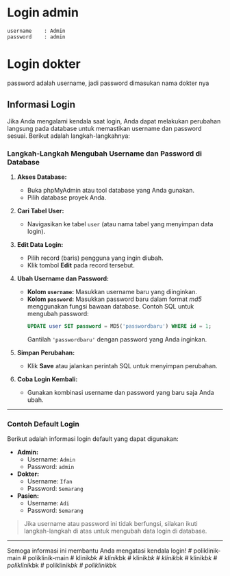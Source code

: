 # Login admin
```
username    : Admin
password    : admin
```

# Login dokter
password adalah username, jadi password dimasukan nama dokter nya

## Informasi Login
Jika Anda mengalami kendala saat login, Anda dapat melakukan perubahan langsung pada database untuk memastikan username dan password sesuai. Berikut adalah langkah-langkahnya:

### Langkah-Langkah Mengubah Username dan Password di Database
1. **Akses Database:**
   - Buka phpMyAdmin atau tool database yang Anda gunakan.
   - Pilih database proyek Anda.

2. **Cari Tabel User:**
   - Navigasikan ke tabel `user` (atau nama tabel yang menyimpan data login).

3. **Edit Data Login:**
   - Pilih record (baris) pengguna yang ingin diubah.
   - Klik tombol **Edit** pada record tersebut.

4. **Ubah Username dan Password:**
   - **Kolom `username`:** Masukkan username baru yang diinginkan.
   - **Kolom `password`:** Masukkan password baru dalam format *md5* menggunakan fungsi bawaan database.
     Contoh SQL untuk mengubah password:
     ```sql
     UPDATE user SET password = MD5('passwordbaru') WHERE id = 1;
     ```
     Gantilah `'passwordbaru'` dengan password yang Anda inginkan.

5. **Simpan Perubahan:**
   - Klik **Save** atau jalankan perintah SQL untuk menyimpan perubahan.

6. **Coba Login Kembali:**
   - Gunakan kombinasi username dan password yang baru saja Anda ubah.

---

### Contoh Default Login
Berikut adalah informasi login default yang dapat digunakan:
- **Admin:**
  - Username: `Admin`
  - Password: `admin`
- **Dokter:**
  - Username: `Ifan`
  - Password: `Semarang`
- **Pasien:**
  - Username: `Adi`
  - Password: `Semarang`

> Jika username atau password ini tidak berfungsi, silakan ikuti langkah-langkah di atas untuk mengubah data login di database.

---

Semoga informasi ini membantu Anda mengatasi kendala login!
#   p o l i k l i n i k - m a i n  
 #   p o l i k l i n i k - m a i n  
 #   k l i n i k _ b k  
 #   k l i n i k _ b k  
 #   k l i n i k _ b k  
 #   k l i n i k _ b k  
 #   k l i n i k _ b k  
 #   p o l i k l i n i k _ b k  
 #   p o l i k l i n i k _ b k  
 #   p o l i k l i n i k _ b k  
 